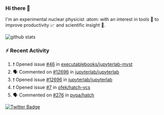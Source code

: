 ### Hi there 👋 

I'm an experimental nuclear physicist :atom: with an interest in tools :wrench: to improve productivity :chart_with_upwards_trend: and scientific insight :telescope:.

![github stats](https://github-readme-stats.vercel.app/api?username=agoose77&show_icons=true&hide_rank=true&hide_title=true&bg_color=30,e76445,904e95&text_color=efe3ec&icon_color=efe3ec)
<!--
**agoose77/agoose77** is a ✨ _special_ ✨ repository because its `README.md` (this file) appears on your GitHub profile.

Here are some ideas to get you started:

- 🔭 I’m currently working on ...
- 🌱 I’m currently learning ...
- 👯 I’m looking to collaborate on ...
- 🤔 I’m looking for help with ...
- 💬 Ask me about ...
- 📫 How to reach me: ...
- 😄 Pronouns: ...
- ⚡ Fun fact: ...
-->

### :zap: Recent Activity
<!--START_SECTION:activity-->
1. ❗️ Opened issue [#46](https://github.com/executablebooks/jupyterlab-myst/issues/46) in [executablebooks/jupyterlab-myst](https://github.com/executablebooks/jupyterlab-myst)
2. 🗣 Commented on [#12696](https://github.com/jupyterlab/jupyterlab/issues/12696) in [jupyterlab/jupyterlab](https://github.com/jupyterlab/jupyterlab)
3. ❗️ Opened issue [#12696](https://github.com/jupyterlab/jupyterlab/issues/12696) in [jupyterlab/jupyterlab](https://github.com/jupyterlab/jupyterlab)
4. ❗️ Opened issue [#7](https://github.com/ofek/hatch-vcs/issues/7) in [ofek/hatch-vcs](https://github.com/ofek/hatch-vcs)
5. 🗣 Commented on [#276](https://github.com/pypa/hatch/issues/276) in [pypa/hatch](https://github.com/pypa/hatch)
<!--END_SECTION:activity-->


[![Twitter Badge](https://img.shields.io/twitter/follow/agoose77?style=flat-square&logo=Twitter&logoColor=white&color=cornflowerblue)](https://twitter.com/agoose77)
